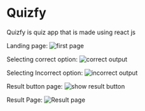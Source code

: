 # Quizfy
Quizfy is quiz app that is made using react js 

Landing page:
![first page](https://user-images.githubusercontent.com/84098635/228432842-09206088-f487-4096-bdec-633da69b4606.png)


Selecting correct option:
![correct output](https://user-images.githubusercontent.com/84098635/228432972-9b42c5c8-afbe-459c-b671-c40cbc55c8ed.png)

Selecting Incorrect option:
![incorrect output](https://user-images.githubusercontent.com/84098635/228433043-6924f4cc-393e-4290-a143-0d049f801f9f.png)

Result button page:
![show result button](https://user-images.githubusercontent.com/84098635/228433105-7a7b71b8-3bb7-4f57-bba8-9c1b077ea9f5.png)

Result Page:
![Result page](https://user-images.githubusercontent.com/84098635/228433138-32fa998a-a43f-417e-a74d-5af9303c27d7.png)
